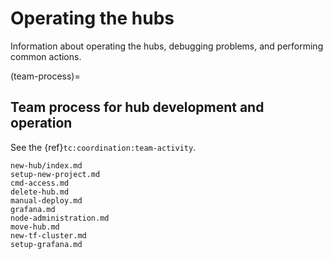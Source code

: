 # Operating the hubs

Information about operating the hubs, debugging problems, and performing common actions.

(team-process)=
## Team process for hub development and operation

See the {ref}`tc:coordination:team-activity`.

```{toctree}
new-hub/index.md
setup-new-project.md
cmd-access.md
delete-hub.md
manual-deploy.md
grafana.md
node-administration.md
move-hub.md
new-tf-cluster.md
setup-grafana.md
```
